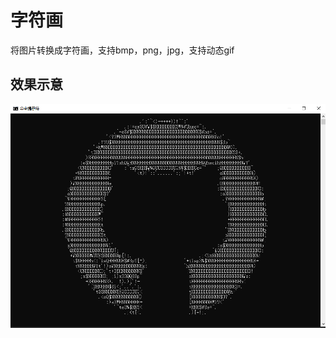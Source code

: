 # 字符画

将图片转换成字符画，支持bmp，png，jpg，支持动态gif

## 效果示意

 ![示意图](screenshot.png)                          



